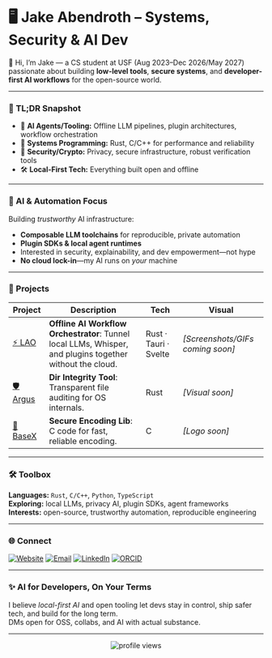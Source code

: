 # 🖥️ Jake Abendroth – Systems, Security & AI Dev

👋 Hi, I’m Jake — a CS student at USF (Aug 2023–Dec 2026/May 2027) passionate about building **low-level tools**, **secure systems**, and **developer-first AI workflows** for the open-source world.

---

### 🚀 TL;DR Snapshot
- 🤖 **AI Agents/Tooling:** Offline LLM pipelines, plugin architectures, workflow orchestration
- 🧠 **Systems Programming:** Rust, C/C++ for performance and reliability
- 🔐 **Security/Crypto:** Privacy, secure infrastructure, robust verification tools
- 🛠️ **Local-First Tech:** Everything built open and offline

---

### 🌟 AI & Automation Focus

Building *trustworthy* AI infrastructure:
- **Composable LLM toolchains** for reproducible, private automation
- **Plugin SDKs & local agent runtimes**
- Interested in security, explainability, and dev empowerment—not hype
- **No cloud lock-in**—my AI runs on *your* machine

---

### 🧪 Projects
| Project | Description | Tech | Visual |
|---------|-------------|------|--------|
| [⚡️ LAO](https://github.com/abendrothj/lao) | **Offline AI Workflow Orchestrator**: Tunnel local LLMs, Whisper, and plugins together without the cloud. | Rust · Tauri · Svelte | _[Screenshots/GIFs coming soon]_ |
| [🛡️ Argus](https://github.com/abendrothj/Argus) | **Dir Integrity Tool**: Transparent file auditing for OS internals. | Rust | _[Visual soon]_ |
| [🔧 BaseX](https://github.com/abendrothj/BaseX) | **Secure Encoding Lib**: C code for fast, reliable encoding. | C | _[Logo soon]_ |

---

### 🛠️ Toolbox

**Languages:** `Rust`, `C/C++`, `Python`, `TypeScript`  
**Exploring:** local LLMs, privacy AI, plugin SDKs, agent frameworks  
**Interests:** open-source, trustworthy automation, reproducible engineering

---

### 🌐 Connect

[![Website](https://img.shields.io/badge/Portfolio-jakea.net-blue)](https://www.jakea.net)
[![Email](https://img.shields.io/badge/Email-contact@jakea.net-green?logo=gmail)](mailto:contact@jakea.net)
[![LinkedIn](https://img.shields.io/badge/LinkedIn-@jakeabendroth-blue?logo=linkedin)](https://www.linkedin.com/in/jakeabendroth)
[![ORCID](https://img.shields.io/badge/ORCID-0009--0008--2072--8855-lightgrey?logo=orcid)](https://orcid.org/0009-0008-2072-8855)

---

### ✨ AI for Developers, On Your Terms

I believe *local-first AI* and open tooling let devs stay in control, ship safer tech, and build for the long term.  
DMs open for OSS, collabs, and AI with actual substance.

---

<p align="center">
  <img src="https://komarev.com/ghpvc/?username=abendrothj&label=Profile+Views&color=0e75b6&style=flat" alt="profile views"/>
</p>
